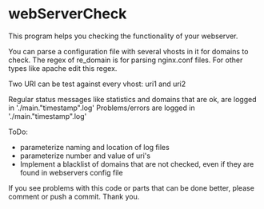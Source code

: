 # webServerCheck

This program helps you checking the functionality of your webserver. 

You can parse a configuration file with several vhosts in it for domains to check. The regex of re_domain is for parsing nginx.conf files. For other types like apache edit this regex.

Two URI can be test against every vhost: uri1 and uri2

Regular status messages like statistics and domains that are ok, are logged in './main."timestamp".log'
Problems/errors are logged in './main."timestamp".log'


ToDo:
* parameterize naming and location of log files
* parameterize number and value of uri's
* Implement a blacklist of domains that are not checked, even if they are found in webservers config file



If you see problems with this code or parts that can be done better, please comment or push a commit. Thank you.
